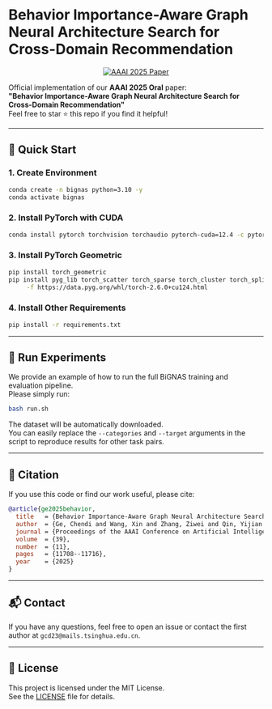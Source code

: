 # Behavior Importance-Aware Graph Neural Architecture Search for Cross-Domain Recommendation

<p align="center">
  <a href="https://ojs.aaai.org/index.php/AAAI/article/view/33274">
    <img src="https://img.shields.io/badge/AAAI_2025-Paper-blue?style=for-the-badge&logo=readthedocs" alt="AAAI 2025 Paper">
  </a>
</p>

Official implementation of our **AAAI 2025 Oral** paper:  
**"Behavior Importance-Aware Graph Neural Architecture Search for Cross-Domain Recommendation"**  
Feel free to star ⭐ this repo if you find it helpful!

---

## 🚀 Quick Start

### 1. Create Environment

```bash
conda create -n bignas python=3.10 -y
conda activate bignas
```

### 2. Install PyTorch with CUDA

```bash
conda install pytorch torchvision torchaudio pytorch-cuda=12.4 -c pytorch -c nvidia
```

### 3. Install PyTorch Geometric

```bash
pip install torch_geometric
pip install pyg_lib torch_scatter torch_sparse torch_cluster torch_spline_conv \
     -f https://data.pyg.org/whl/torch-2.6.0+cu124.html
```

### 4. Install Other Requirements

```bash
pip install -r requirements.txt
```

---

## 🧪 Run Experiments

We provide an example of how to run the full BiGNAS training and evaluation pipeline.  
Please simply run:

```bash
bash run.sh
```

The dataset will be automatically downloaded.  
You can easily replace the `--categories` and `--target` arguments in the script to reproduce results for other task pairs.

---

## 📄 Citation

If you use this code or find our work useful, please cite:

```bibtex
@article{ge2025behavior,
  title   = {Behavior Importance-Aware Graph Neural Architecture Search for Cross-Domain Recommendation},
  author  = {Ge, Chendi and Wang, Xin and Zhang, Ziwei and Qin, Yijian and Chen, Hong and Wu, Haiyang and Zhang, Yang and Yang, Yuekui and Zhu, Wenwu},
  journal = {Proceedings of the AAAI Conference on Artificial Intelligence},
  volume  = {39},
  number  = {11},
  pages   = {11708--11716},
  year    = {2025}
}
```

---

## 📬 Contact

If you have any questions, feel free to open an issue or contact the first author at `gcd23@mails.tsinghua.edu.cn`.

---

## 🪪 License

This project is licensed under the MIT License.  
See the [LICENSE](./LICENSE) file for details.